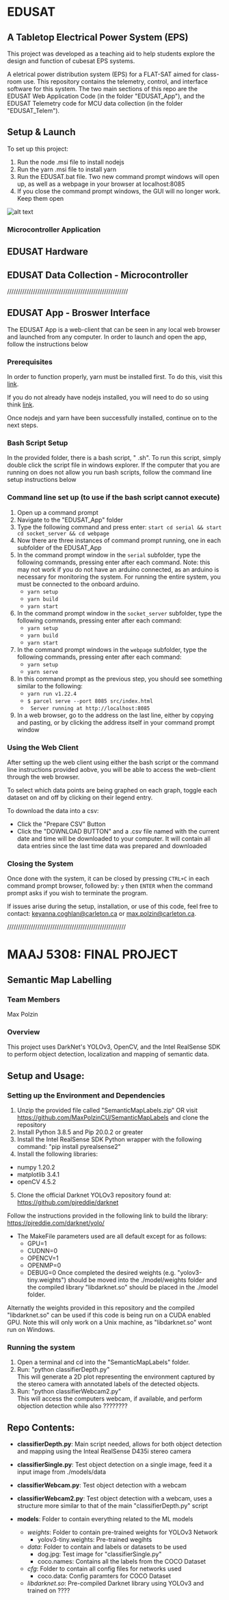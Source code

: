# EDUSAT
## A Tabletop Electrical Power System (EPS)
This project was developed as a teaching aid to help students explore the design and function of cubesat EPS systems.

A eletrical power distribution system (EPS) for a FLAT-SAT aimed for class-room use. This repository contains the telemetry, control, and interface software for this system.
The two main sections of this repo are the EDUSAT Web Application Code (in the folder "EDUSAT_App"), and the EDUSAT Telemetry code for MCU data collection (in the folder "EDUSAT_Telem").

## Setup & Launch
To set up this project:
1. Run the node .msi file to install nodejs
2. Run the yarn .msi file to install yarn
3. Run the EDUSAT.bat file. Two new command prompt windows will open up, as well as a webpage in your browser at localhost:8085
4. If you close the command prompt windows, the GUI will no longer work. Keep them open

![alt text](https://github.com/MaxPolzinCU/EDUSAT/blob/master/edusat_hardware.png?raw=true)

### Microcontroller Application

## EDUSAT Hardware

## EDUSAT Data Collection - Microcontroller

////////////////////////////////////////////////////////
## EDUSAT App - Broswer Interface

The EDUSAT App is a web-client that can be seen in any local web browser and launched from any computer. In order to launch and open the app, follow the instructions below

### Prerequisites
In order to function properly, yarn must be installed first. To do this, visit this [link](https://classic.yarnpkg.com/en/docs/install/#windows-stable).

If you do not already have nodejs installed, you will need to do so using think [link](https://nodejs.org/en/download/).

Once nodejs and yarn have been successfully installed, continue on to the next steps.
### Bash Script Setup
In the provided folder, there is a bash script, " .sh". To run this script, simply double click the script file in windows explorer. If the computer that you are running on does not allow you run bash scripts, follow the command line setup instructions below

### Command line set up (to use if the bash script cannot execute)
1. Open up a command prompt
2. Navigate to the "EDUSAT_App" folder
3. Type the following command and press enter:  ```start cd serial && start cd socket_server && cd webpage```
5. Now there are three instances of command prompt running, one in each subfolder of the EDUSAT_App 
6. In the command prompt window in the ```serial``` subfolder, type the following commands, pressing enter after each command. Note: this may not work if you do not have an arduino connected, as an arduino is necessary for monitoring the system. For running the entire system, you must be connected to the onboard arduino.
    * ```yarn setup```
    * ```yarn build```
    * ```yarn start```
7. In the command prompt window in the ```socket_server``` subfolder, type the following commands, pressing enter after each command:
    * ```yarn setup```
    * ```yarn build```
    * ```yarn start```
8. In the command prompt windows in the ```webpage``` subfolder, type the following commands, pressing enter after each command:
    * ```yarn setup```
    * ```yarn serve```
9. In this command prompt as the previous step, you should see something similar to the following:
    * ```yarn run v1.22.4```
    * ```$ parcel serve --port 8085 src/index.html```
    * ``` Server running at http://localhost:8085```
10. In a web browser, go to the address on the last line, either by copying and pasting, or by clicking the address itself in your command prompt window

### Using the Web Client
After setting up the web client using either the bash script or the command line instructions provided aobve, you will be able to access the web-client through the web browser.

To select which data points are being graphed on each graph, toggle each dataset on and off by clicking on their legend entry.

To download the data into a csv:
* Click the "Prepare CSV" Button
* Click the "DOWNLOAD BUTTON" and a .csv file named with the current date and time will be downloaded to your computer. It will contain all data entries since the last time data was prepared and downloaded


### Closing the System
Once done with the system, it can be closed by pressing ```CTRL+C``` in each command prompt browser, followed by: ```y```  then ```ENTER``` when the command prompt asks if you wish to terminate the program.

If issues arise during the setup, installation, or use of this code, feel free to contact: keyanna.coghlan@carleton.ca or max.polzin@carleton.ca.

///////////////////////////////////////////////////////
# MAAJ 5308: FINAL PROJECT
## Semantic Map Labelling
### Team Members
Max Polzin

### Overview
This project uses DarkNet's YOLOv3, OpenCV, and the Intel RealSense SDK to perform object detection, localization and mapping of semantic data.

## Setup and Usage:
### Setting up the Environment and Dependencies
1. Unzip the provided file called "SemanticMapLabels.zip" OR visit https://github.com/MaxPolzinCU/SemanticMapLabels and clone the repository
2. Install Python 3.8.5 and Pip 20.0.2 or greater
3. Install the Intel RealSense SDK Python wrapper with the following command: "pip install pyrealsense2"
4. Install the following libraries:
- numpy 1.20.2
- matplotlib 3.4.1
- openCV 4.5.2
5. Clone the official Darknet YOLOv3 repository found at: https://github.com/pjreddie/darknet

Follow the instructions provided in the following link to build the library: https://pjreddie.com/darknet/yolo/
- The MakeFile parameters used are all default except for as follows:
    - GPU=1
    - CUDNN=0
    - OPENCV=1
    - OPENMP=0
    - DEBUG=0
Once completed the desired weights (e.g. "yolov3-tiny.weights") should be moved into the ./model/weights folder and the compiled library "libdarknet.so" should be placed in the ./model folder. 

Alternatly the weights provided in this repository and the compiled "libdarknet.so" can be used if this code is being run on a CUDA enabled GPU. Note this will only work on a Unix machine, as "libdarknet.so" wont run on Windows.

### Running the system
1. Open a terminal and cd into the "SemanticMapLabels" folder.
2. Run: "python classifierDepth.py" \
This will generate a 2D plot representing the environment captured by the stereo camera with annotated labels of the detected objects.   
4. Run: "python classifierWebcam2.py" \
This will access the computers webcam, if available, and perform objection detection while also ????????

## Repo Contents:
- **classifierDepth.py**: Main script needed, allows for both object detection and mapping using the Inteal RealSense D435i stereo camera

- **classifierSingle.py**: Test object detection on a single image, feed it a input image from ./models/data

- **classifierWebcam.py**: Test object detection with a webcam

- **classifierWebcam2.py**: Test object detection with a webcam, uses a structure more similar to that of the main "classifierDepth.py" script

- **models**: Folder to contain everything related to the ML models
    - *weights*: Folder to contain pre-trained weights for YOLOv3 Network
        - yolov3-tiny.weights: Pre-trained wegihts
    - *data*: Folder to contain and labels or datasets to be used
        - dog.jpg: Test image for "classifierSingle.py"
        - coco.names: Contains all the labels from the COCO Dataset
    - *cfg*: Folder to contain all config files for networks used
        - coco.data: Config paramters for COCO Dataset
    - *libdarknet.so*: Pre-compiled Darknet library using YOLOv3 and trained on ????

